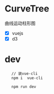 # CurveTree

 曲线运动柱形图
 - [x] vuejs
 - [x] d3

# dev

```nodejs
   // 装vue-cli
   npm i  vue-cli

   npm run dev
```



